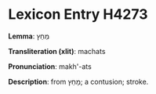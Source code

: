 # Lexicon Entry H4273

**Lemma**: מַחַץ

**Transliteration (xlit)**: machats

**Pronunciation**: makh'-ats

**Description**:
from מָחַץ; a contusion; stroke.
